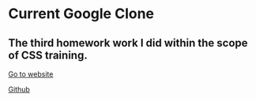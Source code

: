 # Current Google Clone
## The third homework work I did within the scope of CSS training.

[Go to website](https://www.patika.dev)

[Github](https://github.com/MazlumGunes1991)